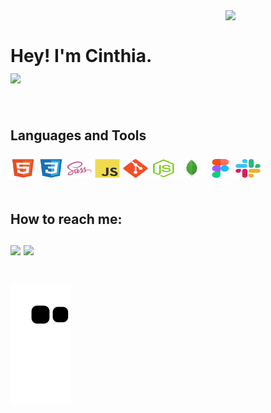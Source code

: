 
<div>
  <!-- https://picrew.me -->
  <img align="right" width="160" src="https://cinthia-fontoura-portfolio.netlify.app/assets/images/perfil-animation_hero.gif">
  <br> 
    
  <h1 style="display: block;">Hey! I'm Cinthia.
    <br>    
    <img src="https://readme-typing-svg.herokuapp.com?font=monospace&color=d089ff&size=27&left=true&vCenter=true&lines=A+Web+Developer;UX/UI+Designer;Cat+Lover;Knitter+and+Pastry+Chef">
    <br> 
    <br> 
  </h1>
</div>

<!-- Add languages icons -->
  <div style="display: inline_block">
    <h2>Languages and Tools<br><br>
      <img align="center" alt="HTML" height="30" width="40" src="https://raw.githubusercontent.com/devicons/devicon/master/icons/html5/html5-original.svg">
      <img align="center" alt="CSS" height="30" width="40" src="https://raw.githubusercontent.com/devicons/devicon/master/icons/css3/css3-original.svg">  
      <img align="center" alt="Sass" height="30" width="40" src="https://raw.githubusercontent.com/devicons/devicon/master/icons/sass/sass-original.svg">
      <img align="center" alt="JavaScript" height="30" width="40" src="https://raw.githubusercontent.com/devicons/devicon/master/icons/javascript/javascript-original.svg">
      <img align="center" alt="git" height="30" width="40" src="https://raw.githubusercontent.com/devicons/devicon/master/icons/git/git-original.svg">
      <img align="center" alt="Node.js" height="30" width="40" src="https://raw.githubusercontent.com/devicons/devicon/master/icons/nodejs/nodejs-original.svg">
      <img align="center" alt="MongoDB" height="30" width="40" src="https://raw.githubusercontent.com/devicons/devicon/master/icons/mongodb/mongodb-original.svg">
      <img align="center" alt="Figma" height="30" width="40" src="https://raw.githubusercontent.com/devicons/devicon/master/icons/figma/figma-original.svg"> 
      <img align="center" alt="Slack" height="30" width="40" src="https://raw.githubusercontent.com/devicons/devicon/master/icons/slack/slack-original.svg"> 
      <br>
      <br>
    </h2>  
  </div>

<div>
  <h2>How to reach me:  
    <br>
    <br>
    <a href="https://www.linkedin.com/in/cinthiafontouras/" target="_blank"><img src="https://img.shields.io/badge/LinkedIn-0077B5?style=for-the-badge&logo=linkedin&logoColor=white"></a>
    <a href="mailto:cinthiafontouras@gmail.com" target="_blank"><img src="https://img.shields.io/badge/Gmail-D14836?style=for-the-badge&logo=gmail&logoColor=white"></a>
    <br>
    <br>
  </h2>  
</div>

  ![Snake animation](https://github.com/cinthiafontoura/cinthiafontoura/blob/output/github-contribution-grid-snake.svg)




